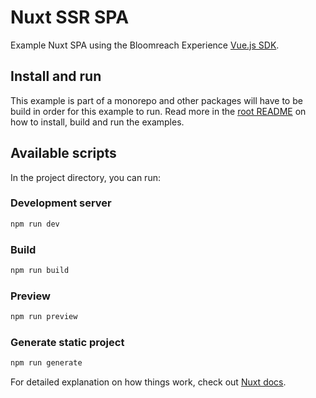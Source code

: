 # Nuxt SSR SPA
Example Nuxt SPA using the Bloomreach Experience [Vue.js SDK](https://www.npmjs.com/package/@bloomreach/vue-sdk).

## Install and run

This example is part of a monorepo and other packages will have to be build in order for this example to run. Read more
in the [root README](../../README.md#development) on how to install, build and run the examples.

## Available scripts
In the project directory, you can run:

### Development server
```bash
npm run dev
```

### Build
```bash
npm run build
```

### Preview
```bash
npm run preview
```

### Generate static project
```bash
npm run generate
```

For detailed explanation on how things work, check out [Nuxt docs](https://nuxt.com).

